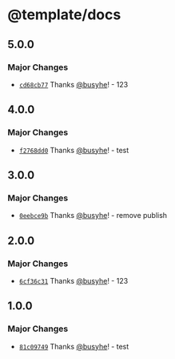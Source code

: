 # @template/docs

## 5.0.0

### Major Changes

- [`cd68cb77`](https://github.com/busyhe/monorepo-template/commit/cd68cb77055a4496b533dd728bb2cb210a52fd57) Thanks [@busyhe](https://github.com/busyhe)! - 123

## 4.0.0

### Major Changes

- [`f2768dd0`](https://github.com/busyhe/monorepo-template/commit/f2768dd0dfb51ac6d0376a7a7202f4b48d9f960c) Thanks [@busyhe](https://github.com/busyhe)! - test

## 3.0.0

### Major Changes

- [`0eebce9b`](https://github.com/busyhe/monorepo-template/commit/0eebce9b6d1e817fdb788cee02361950abd0fb7c) Thanks [@busyhe](https://github.com/busyhe)! - remove publish

## 2.0.0

### Major Changes

- [`6cf36c31`](https://github.com/busyhe/monorepo-template/commit/6cf36c3112d9c6f6b5c677044204e5331d2e552c) Thanks [@busyhe](https://github.com/busyhe)! - 123

## 1.0.0

### Major Changes

- [`81c09749`](https://github.com/busyhe/monorepo-template/commit/81c097498eb1ecb6c8bb8cb514275eace90157b6) Thanks [@busyhe](https://github.com/busyhe)! - test
